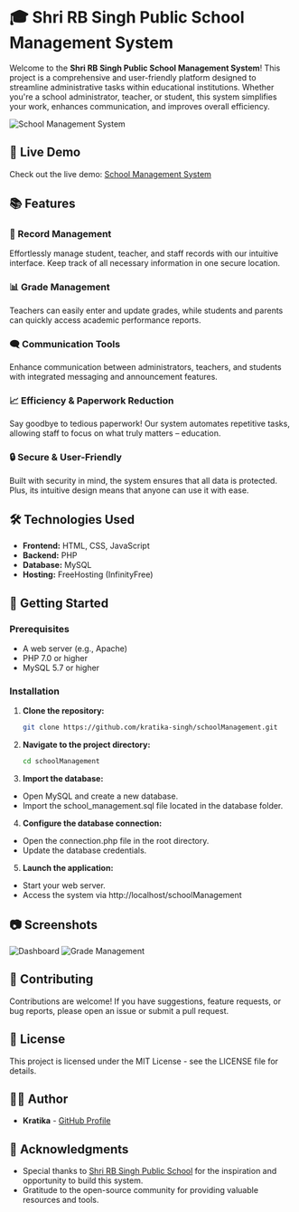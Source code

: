 # 🎓 Shri RB Singh Public School Management System

Welcome to the **Shri RB Singh Public School Management System**! This project is a comprehensive and user-friendly platform designed to streamline administrative tasks within educational institutions. Whether you're a school administrator, teacher, or student, this system simplifies your work, enhances communication, and improves overall efficiency.

![School Management System](https://linktoyourimage.com/image.png)

## 🚀 Live Demo

Check out the live demo: [School Management System](https://srbsps.rf.gd/)

## 📚 Features

### 📁 Record Management
Effortlessly manage student, teacher, and staff records with our intuitive interface. Keep track of all necessary information in one secure location.

### 📊 Grade Management
Teachers can easily enter and update grades, while students and parents can quickly access academic performance reports.

### 🗨️ Communication Tools
Enhance communication between administrators, teachers, and students with integrated messaging and announcement features.

### 📈 Efficiency & Paperwork Reduction
Say goodbye to tedious paperwork! Our system automates repetitive tasks, allowing staff to focus on what truly matters – education.

### 🔒 Secure & User-Friendly
Built with security in mind, the system ensures that all data is protected. Plus, its intuitive design means that anyone can use it with ease.

## 🛠️ Technologies Used

- **Frontend:** HTML, CSS, JavaScript
- **Backend:** PHP
- **Database:** MySQL
- **Hosting:** FreeHosting (InfinityFree)

## 📖 Getting Started

### Prerequisites

- A web server (e.g., Apache)
- PHP 7.0 or higher
- MySQL 5.7 or higher

### Installation

1. **Clone the repository:**
   ```bash
   git clone https://github.com/kratika-singh/schoolManagement.git
2. **Navigate to the project directory:**
   ```bash
   cd schoolManagement
3. **Import the database:**

- Open MySQL and create a new database.
- Import the school_management.sql file located in the database folder.

4. **Configure the database connection:**

- Open the connection.php file in the root directory.
- Update the database credentials.

5. **Launch the application:**

- Start your web server.
- Access the system via http://localhost/schoolManagement

## 📷 Screenshots
![Dashboard](https://linktoyourimage.com/dashboard.png)
![Grade Management](https://linktoyourimage.com/grades.png)

## 🤝 Contributing
Contributions are welcome! If you have suggestions, feature requests, or bug reports, please open an issue or submit a pull request.

## 📄 License
This project is licensed under the MIT License - see the LICENSE file for details.

## 👨‍💻 Author

- **Kratika** - [GitHub Profile](https://github.com/yourusername)

## 🌟 Acknowledgments

- Special thanks to [Shri RB Singh Public School](https://srbsps.rf.gd/) for the inspiration and opportunity to build this system.
- Gratitude to the open-source community for providing valuable resources and tools.
